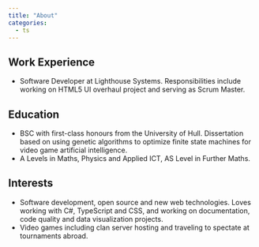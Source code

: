 ```yaml
---
title: "About"
categories:
  - ts
---
```


## Work Experience

- Software Developer at Lighthouse Systems. Responsibilities include working on HTML5 UI overhaul project and serving as Scrum Master.

## Education

- BSC with first-class honours from the University of Hull. Dissertation based on using genetic algorithms to optimize finite state machines for video game artificial intelligence.
- A Levels in Maths, Physics and Applied ICT, AS Level in Further Maths.

## Interests

- Software development, open source and new web technologies. Loves working with C#, TypeScript and CSS, and working on documentation, code quality and data visualization projects.
- Video games including clan server hosting and traveling to spectate at tournaments abroad.
